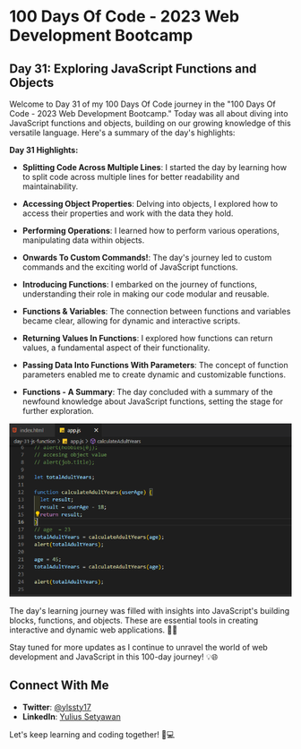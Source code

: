 # 100 Days Of Code - 2023 Web Development Bootcamp

## Day 31: Exploring JavaScript Functions and Objects

Welcome to Day 31 of my 100 Days Of Code journey in the "100 Days Of Code - 2023 Web Development Bootcamp." Today was all about diving into JavaScript functions and objects, building on our growing knowledge of this versatile language. Here's a summary of the day's highlights:

**Day 31 Highlights:**

- **Splitting Code Across Multiple Lines**: I started the day by learning how to split code across multiple lines for better readability and maintainability.

- **Accessing Object Properties**: Delving into objects, I explored how to access their properties and work with the data they hold.

- **Performing Operations**: I learned how to perform various operations, manipulating data within objects.

- **Onwards To Custom Commands!**: The day's journey led to custom commands and the exciting world of JavaScript functions.

- **Introducing Functions**: I embarked on the journey of functions, understanding their role in making our code modular and reusable.

- **Functions & Variables**: The connection between functions and variables became clear, allowing for dynamic and interactive scripts.

- **Returning Values In Functions**: I explored how functions can return values, a fundamental aspect of their functionality.

- **Passing Data Into Functions With Parameters**: The concept of function parameters enabled me to create dynamic and customizable functions.

- **Functions - A Summary**: The day concluded with a summary of the newfound knowledge about JavaScript functions, setting the stage for further exploration.

![Day 31 Preview](preview.PNG)

The day's learning journey was filled with insights into JavaScript's building blocks, functions, and objects. These are essential tools in creating interactive and dynamic web applications. 🚀📝

Stay tuned for more updates as I continue to unravel the world of web development and JavaScript in this 100-day journey! 💡🌐

## Connect With Me

- **Twitter**: [@ylssty17](https://twitter.com/ylssty17)
- **LinkedIn**: [Yulius Setyawan](https://linkedin.com/in/yulius17)

Let's keep learning and coding together! 🌟💻
